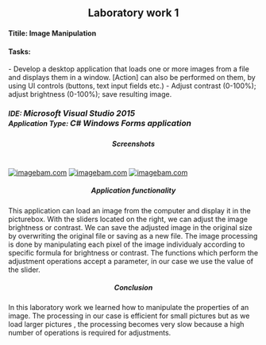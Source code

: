 <h2 align = "center">  Laboratory work 1</h2>
<h4> <b>Titile:</b> Image Manipulation </h4>
<h4> <b>Tasks:</b></h4> 
- Develop a desktop application that loads one or more images from a file and displays them in a
window. [Action] can also be performed on them, by using UI controls (buttons, text input fields etc.)
- Adjust contrast (0-100%); adjust brightness (0-100%); save resulting image.

<h5> IDE: <font size = "3">Microsoft Visual Studio 2015</font> <br> Application Type: <font size = "3">C# Windows Forms application</font> </br> </h5>

<h5 align = "center"> Screenshots </h5> <br>
<a href="http://www.imagebam.com/image/3b2f1b412104325" target="_blank"><img src="http://thumbnails106.imagebam.com/41211/3b2f1b412104325.jpg" alt="imagebam.com"></a> <a href="http://www.imagebam.com/image/e3abd8412104335" target="_blank"><img src="http://thumbnails106.imagebam.com/41211/e3abd8412104335.jpg" alt="imagebam.com"></a> <a href="http://www.imagebam.com/image/da821a412104344" target="_blank"><img src="http://thumbnails106.imagebam.com/41211/da821a412104344.jpg" alt="imagebam.com"></a> 
</br>
<h5 align = "center"> Application functionality </h5>
<p> This application can load an image from the computer and display it in the picturebox. With the sliders located on the right, we can adjust the image brightness or contrast. We can save the adjusted image in the original size by overwriting the original file or saving as a new file. The image processing is done by manipulating each pixel of the image individualy according to specific formula for brightness or contrast. The functions which perform the adjustment operations accept a parameter, in our case we use the value of the slider. </p>

<h5 align = "center"> Conclusion </h5>
<p> In this laboratory work we learned how to manipulate the properties of an image. The processing in our case is efficient for small pictures but as we load larger pictures , the processing becomes very slow because a high number of operations is required for adjustments. </p> 
